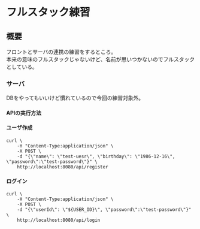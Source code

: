 # フルスタック練習

## 概要
フロントとサーバの連携の練習をするところ。  
本来の意味のフルスタックじゃないけど、名前が思いつかないのでフルスタックとしている。

### サーバ
DBをやってもいいけど慣れているので今回の練習対象外。


#### APIの実行方法
#### ユーザ作成
```
curl \
    -H "Content-Type:application/json" \
    -X POST \
    -d "{\"name\": \"test-uesr\", \"birthday\": \"1986-12-16\", \"password\":\"test-password\"}" \
    http://localhost:8080/api/register
```

#### ログイン
```
curl \
    -H "Content-Type:application/json" \
    -X POST \
    -d "{\"userId\": \"${USER_ID}\", \"password\":\"test-password\"}" \
    http://localhost:8080/api/login
```